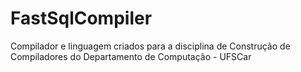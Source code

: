 # FastSqlCompiler
Compilador e linguagem criados para a disciplina de Construção de Compiladores do Departamento de Computação - UFSCar
